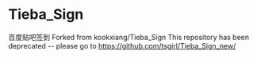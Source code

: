 # Tieba_Sign
百度贴吧签到
Forked from kookxiang/Tieba_Sign
This repository has been deprecated -- please go to https://github.com/tsgirl/Tieba_Sign_new/
